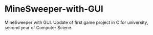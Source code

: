 # MineSweeper-with-GUI
MineSweeper with GUI.  Update of first game project in C for university, second year of Computer Sciene. 

